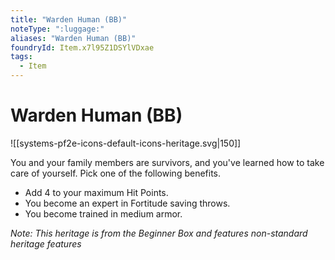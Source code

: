 ```yaml
---
title: "Warden Human (BB)"
noteType: ":luggage:"
aliases: "Warden Human (BB)"
foundryId: Item.x7l95Z1DSYlVDxae
tags:
  - Item
---
```


# Warden Human (BB)
![[systems-pf2e-icons-default-icons-heritage.svg|150]]

You and your family members are survivors, and you've learned how to take care of yourself. Pick one of the following benefits.

*   Add 4 to your maximum Hit Points.
*   You become an expert in Fortitude saving throws.
*   You become trained in medium armor.

_Note: This heritage is from the Beginner Box and features non-standard heritage features_

